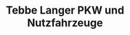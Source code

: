 ---
title: "Tebbe Langer PKW und Nutzfahrzeuge"
url: /kiel/tebbe-langer-pkw-und-nutzfahrzeuge/
shop: Autowerkstatt
---
